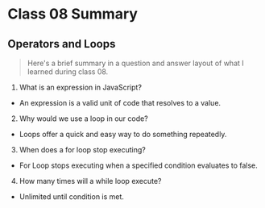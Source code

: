 # Class 08 Summary
## Operators and Loops
> Here's a brief summary in a question and answer layout of what I learned during class 08.

1. What is an expression in JavaScript?
* An expression is a valid unit of code that resolves to a value.
2. Why would we use a loop in our code?
* Loops offer a quick and easy way to do something repeatedly.
3. When does a for loop stop executing?
* For Loop stops executing when a specified condition evaluates to false.
4. How many times will a while loop execute?
* Unlimited until condition is met.